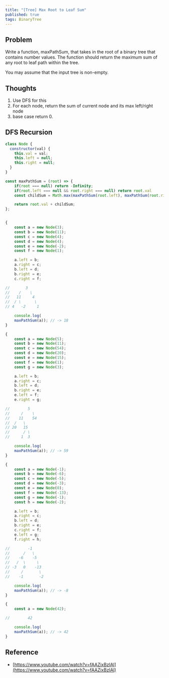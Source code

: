 ```yaml
---
title: "[Tree] Max Root to Leaf Sum"
published: true
tags: BinaryTree
---
```


## Problem

Write a function, maxPathSum, that takes in the root of a binary tree that contains number values.
The function should return the maximum sum of any root to leaf path within the tree.

You may assume that the input tree is non-empty.

## Thoughts

1. Use DFS for this
2. For each node, return the sum of current node and its max left/right node
3. base case return 0.

## DFS Recursion

```javascript
class Node {
  constructor(val) {
    this.val = val;
    this.left = null;
    this.right = null;
  }
}

const maxPathSum = (root) => {
	if(root === null) return -Infinity;
	if(root.left === null && root.right === null) return root.val
	const childSum = Math.max(maxPathSum(root.left), maxPathSum(root.right))

	return root.val + childSum;
};


{
	const a = new Node(3);
	const b = new Node(11);
	const c = new Node(4);
	const d = new Node(4);
	const e = new Node(-2);
	const f = new Node(1);

	a.left = b;
	a.right = c;
	b.left = d;
	b.right = e;
	c.right = f;

//       3
//    /    \
//   11     4
//  / \      \
// 4   -2     1

	console.log(
	maxPathSum(a)); // -> 18
}

{
	const a = new Node(5);
	const b = new Node(11);
	const c = new Node(54);
	const d = new Node(20);
	const e = new Node(15);
	const f = new Node(1);
	const g = new Node(3);

	a.left = b;
	a.right = c;
	b.left = d;
	b.right = e;
	e.left = f;
	e.right = g;

//        5
//     /    \
//    11    54
//  /   \
// 20   15
//      / \
//     1  3

	console.log(
	maxPathSum(a)); // -> 59
}

{
	const a = new Node(-1);
	const b = new Node(-6);
	const c = new Node(-5);
	const d = new Node(-3);
	const e = new Node(0);
	const f = new Node(-13);
	const g = new Node(-1);
	const h = new Node(-2);

	a.left = b;
	a.right = c;
	b.left = d;
	b.right = e;
	c.right = f;
	e.left = g;
	f.right = h;

//        -1
//      /   \
//    -6    -5
//   /  \     \
// -3   0    -13
//     /       \
//    -1       -2

	console.log(
	maxPathSum(a)); // -> -8
}

{
	const a = new Node(42);

//        42

	console.log(
	maxPathSum(a)); // -> 42
}
```

## Reference

- [https://www.youtube.com/watch?v=fAAZixBzIAI](https://www.youtube.com/watch?v=fAAZixBzIAI)